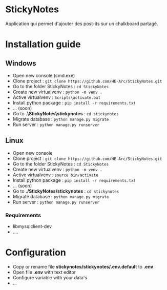 # StickyNotes
Application qui permet d'ajouter des post-its sur un chalkboard partagé.

# Installation guide
## Windows
- Open new console (cmd.exe)
- Clone project : `git clone https://github.com/HE-Arc/StickyNotes.git`
- Go to the folder StickyNotes : `cd StickyNotes`
- Create new virtualvenv : `python -m venv .`
- Active virtualvenv : `Scripts\activate.bat`
- Install python package : `pip install -r requirements.txt`
- ... (soon)
- Go to **.\StickyNotes\stickynotes** : `cd stickynotes`
- Migrate database : `python manage.py migrate`
- Run server : `python manage.py runserver`

## Linux
- Open new console
- Clone project : `git clone https://github.com/HE-Arc/StickyNotes.git`
- Go to the folder StickyNotes : `cd StickyNotes`
- Create new virtualvenv : `python -m venv .`
- Active virtualvenv : `source bin/activate`
- Install python package : `pip install -r requirements.txt`
- ... (soon)
- Go to **./StickyNotes/stickynotes** : `cd stickynotes`
- Migrate database : `python manage.py migrate`
- Run server : `python manage.py runserver`

### Requirements
- libmysqlclient-dev
- ....

# Configuration
- Copy or rename file **stickynotes/stickynotes/.env.default** to **.env**
- Open file **.env** with text editor
- Configure variable with your data's
- ...
